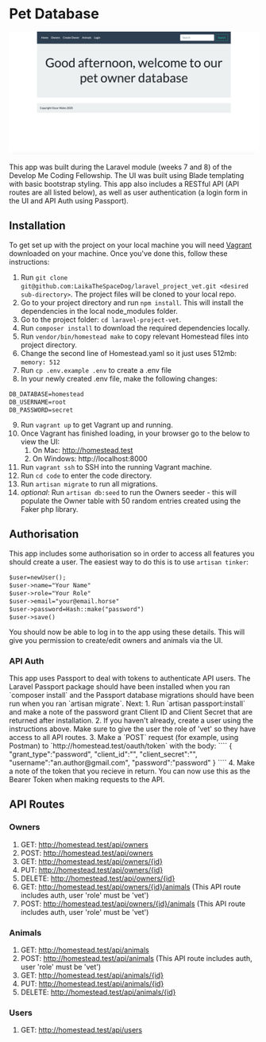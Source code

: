 # Pet Database
<img src="/pet.png" alt="Screen shot of Pet Database homepage">

This app was built during the Laravel module (weeks 7 and 8) of the Develop Me Coding Fellowship. The UI was built using Blade templating with basic bootstrap styling. This app also includes a RESTful API (API routes are all listed below), as well as user authentication (a login form in the UI and API Auth using Passport).

## Installation
To get set up with the project on your local machine you will need [Vagrant](https://www.vagrantup.com/) downloaded on your machine. Once you've done this, follow these instructions:

1.  Run `git clone git@github.com:LaikaTheSpaceDog/laravel_project_vet.git <desired sub-directory>`. The project files will be cloned to your local repo.
2.  Go to your project directory and run `npm install`. This will install the dependencies in the local node_modules folder.
3.  Go to the project folder: `cd laravel-project-vet`.
4.  Run `composer install` to download the required dependencies locally.
5.  Run `vendor/bin/homestead make` to copy relevant Homestead files into project directory.
6.  Change the second line of Homestead.yaml so it just uses 512mb: `memory: 512`
7.  Run `cp .env.example .env` to create a .env file
8.  In your newly created .env file, make the following changes:
   ````
   DB_DATABASE=homestead
   DB_USERNAME=root
   DB_PASSWORD=secret
   ````
9. Run `vagrant up` to get Vagrant up and running.
10. Once Vagrant has finished loading, in your browser go to the below to view the UI:
    1.  On Mac: http://homestead.test
    2.  On Windows: http://localhost:8000
11. Run `vagrant ssh` to SSH into the running Vagrant machine.
12. Run `cd code` to enter the code directory.
13. Run `artisan migrate` to run all migrations.
14. _optional_: Run `artisan db:seed` to run the Owners seeder - this will populate the Owner table with 50 random entries created using the Faker php library.

## Authorisation
This app includes some authorisation so in order to access all features you should create a user. The easiest way to do this is to use `artisan tinker`:
````
$user=newUser();
$user->name="Your Name"
$user->role="Your Role"
$user->email="your@email.horse"
$user->password=Hash::make("password")
$user->save()
````
You should now be able to log in to the app using these details. This will give you permission to create/edit owners and animals via the UI. 

<h3>API Auth</h3>
This app uses Passport to deal with tokens to authenticate API users. The Laravel Passport package should have been installed when you ran `composer install` and the Passport database migrations should have been run when you ran `artisan migrate`. Next:
1. Run `artisan passport:install` and make a note of the password grant Client ID and Client Secret that are returned after installation.
2. If you haven't already, create a user using the instructions above. Make sure to give the user the role of 'vet' so they have access to all API routes.
3. Make a `POST` request (for example, using Postman) to `http://homestead.test/oauth/token` with the body:
   ````
   {
       "grant_type":"password",
       "client_id":"<your_client_id>",
       "client_secret":"<your_client_secret>",
       "username":"an.author@gmail.com",
       "password":"password"
    }
   ````
4. Make a note of the token that you recieve in return. You can now use this as the Bearer Token when making requests to the API.


## API Routes
### Owners
1. GET: http://homestead.test/api/owners
2. POST: http://homestead.test/api/owners
3. GET: http://homestead.test/api/owners/{id}
4. PUT: http://homestead.test/api/owners/{id}
5. DELETE: http://homestead.test/api/owners/{id}
6. GET: http://homestead.test/api/owners/{id}/animals (This API route includes auth, user 'role' must be 'vet')
7. POST: http://homestead.test/api/owners/{id}/animals (This API route includes auth, user 'role' must be 'vet')

### Animals  
1. GET: http://homestead.test/api/animals
2. POST: http://homestead.test/api/animals (This API route includes auth, user 'role' must be 'vet')
3. GET: http://homestead.test/api/animals/{id}
4. PUT: http://homestead.test/api/animals/{id}
5. DELETE: http://homestead.test/api/animals/{id} 

### Users
1. GET: http://homestead.test/api/users